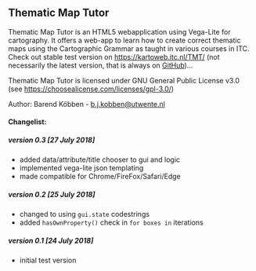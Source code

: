 ## Thematic Map Tutor

Thematic Map Tutor is an HTML5 webapplication using  Vega-Lite for cartography. It offers a web-app to learn how to create correct thematic maps using the Cartographic Grammar as taught in various courses in ITC.
Check out stable test version on <https://kartoweb.itc.nl/TMT/>
(not necessarily the latest version, that is always on [GitHub](https://github.com/kobben/TMT))...

Thematic Map Tutor is licensed under GNU General Public License v3.0 (see https://choosealicense.com/licenses/gpl-3.0/)

Author: Barend Köbben - <a href="mailto:b.j.kobben@utwente.nl">b.j.kobben@utwente.nl</a> 

#### Changelist:

##### version 0.3 [27 July 2018]
* added data/attribute/title chooser to gui and logic 
* implemented vega-lite json templating
* made compatible for Chrome/FireFox/Safari/Edge
##### version 0.2 [25 July 2018]
* changed to using `gui.state` codestrings
* added `hasOwnProperty()` check in `for boxes in` iterations
##### version 0.1 [24 July 2018]
* initial test version